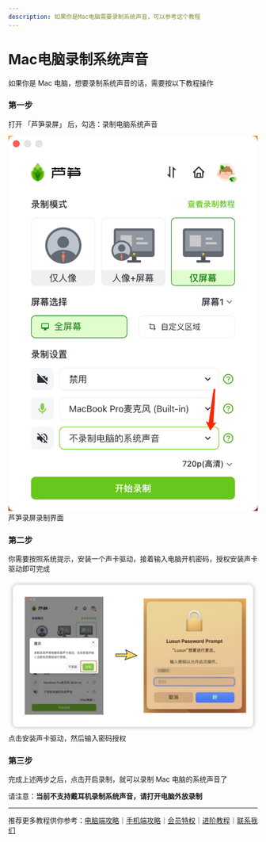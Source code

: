```yaml
---
description: 如果你是Mac电脑需要录制系统声音，可以参考这个教程
---
```


# Mac电脑录制系统声音

如果你是 Mac 电脑，想要录制系统声音的话，需要按以下教程操作

### 第一步

打开 「芦笋录屏」 后，勾选：录制电脑系统声音

<img src="../../public/.gitbook/assets/luzhixty.png" alt="">
<imgDesc>芦笋录屏录制界面</imgDesc>

### 第二步

你需要按照系统提示，安装一个声卡驱动，接着输入电脑开机密码，授权安装声卡驱动即可完成


<img src="../../public/.gitbook/assets/shouquanqudong.png" alt="">
<imgDesc>点击安装声卡驱动，然后输入密码授权</imgDesc>

### 第三步

完成上述两步之后，点击开启录制，就可以录制 Mac 电脑的系统声音了

请注意：**当前不支持戴耳机录制系统声音，请打开电脑外放录制**

***

推荐更多教程供你参考：[电脑端攻略](../../basic/pc.md)｜[手机端攻略](../../basic/phone.md)｜[会员特权](../../basic/vip.md)｜[进阶教程](../../advanced/)｜[联系我们](../../contact.md)
